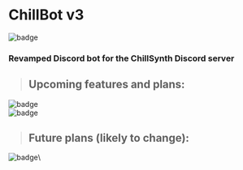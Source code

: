 # ChillBot v3
![badge](https://img.shields.io/badge/-In%20Beta-%232e8fff?style=for-the-badge)
### Revamped Discord bot for the ChillSynth Discord server

> ## Upcoming features and plans:
![badge](https://img.shields.io/badge/Revamp%20Feedback%20Stream%20setup%20w%2F%20queue%20and%20submit%20-In%20Progress-%23e6a100?style=for-the-badge)\
![badge](https://img.shields.io/badge/Update%20auto--emoji%20to%20automate%20other%20emojis-In%20Progress-%23e6a100?style=for-the-badge)

> ## Future plans (likely to change):
![badge](https://img.shields.io/badge/Ticketing%20system%20for%20members%20using%20threads-v4-%23ff3617?style=for-the-badge)\
